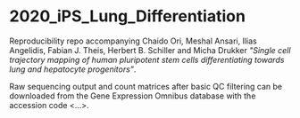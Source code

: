 # 2020_iPS_Lung_Differentiation
Reproducibility repo accompanying Chaido Ori, Meshal Ansari, Ilias Angelidis, Fabian J. Theis, Herbert B. Schiller and Micha Drukker _"Single cell trajectory mapping of human pluripotent stem cells differentiating towards lung and hepatocyte progenitors"_. 

Raw sequencing output and count matrices after basic QC filtering can be downloaded from the Gene Expression Omnibus database with the accession code &lt;...>.
